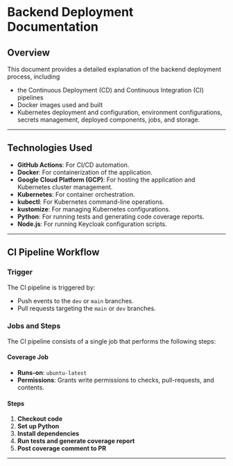 # Backend Deployment Documentation

## Overview

This document provides a detailed explanation of the backend deployment process, including 
- the Continuous Deployment (CD) and Continuous Integration (CI) pipelines
- Docker images used and built
- Kubernetes deployment and configuration, environment configurations, secrets management, deployed components, jobs, and storage.

---
## Technologies Used

* **GitHub Actions**: For CI/CD automation.
* **Docker**: For containerization of the application.
* **Google Cloud Platform (GCP)**: For hosting the application and Kubernetes cluster management.
* **Kubernetes**: For container orchestration.
* **kubectl**: For Kubernetes command-line operations.
* **kustomize**: For managing Kubernetes configurations.
* **Python**: For running tests and generating code coverage reports.
* **Node.js**: For running Keycloak configuration scripts.
---
## CI Pipeline Workflow

### Trigger

The CI pipeline is triggered by:

* Push events to the `dev` or `main` branches.
* Pull requests targeting the `main` or `dev` branches.

### Jobs and Steps

The CI pipeline consists of a single job that performs the following steps:

#### Coverage Job

* **Runs-on**: `ubuntu-latest`
* **Permissions**: Grants write permissions to checks, pull-requests, and contents.

#### Steps

1. **Checkout code**
2. **Set up Python**
3. **Install dependencies**
4. **Run tests and generate coverage report**
5. **Post coverage comment to PR**
---
